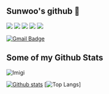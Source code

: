 ## Sunwoo's github 👋

<div>
<img src="https://img.shields.io/badge/java-007396?style=flat-square&logo=java&logoColor=white">
<img src="https://img.shields.io/badge/Spring-6DB33F?style=flat-square&logo=Spring&logoColor=white"/>
  <img src="https://img.shields.io/badge/Python-3776AB?style=flat-square&logo=Python&logoColor=white"/>
<img src="https://img.shields.io/badge/MySQL-4479A1?style=flat-square&logo=MySQL&logoColor=white"/>
<img src="https://img.shields.io/badge/HTML5-E34F26?style=flat-square&logo=html5&logoColor=white"/>
  </div>


[![Gmail Badge](https://img.shields.io/badge/-sunn10189@gmail.com-c14438?style=flat&logo=Gmail&logoColor=white&link=mailto:sunn1017@naver.com)](mailto:sunn1017@naver.com) 
## Some of my Github Stats
<p align=left> <img src=https://komarev.com/ghpvc/?username=Imigi alt=Imigi /> </p>

[![Github stats](https://github-readme-stats.vercel.app/api?username=Imigi&show_icons=true&include_all_commits=true)](https://github.com/Imigi/github-readme-stats)
[![Top Langs](https://github-readme-stats.vercel.app/api/top-langs/?username=Imigi&layout=compact)]
